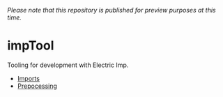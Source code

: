 _Please note that this repository is published for preview purposes at this time._

# impTool

Tooling for development with Electric Imp.

- [Imports](./docs/imports.md)
- [Prepocessing](./docs/preprocessing.md)

